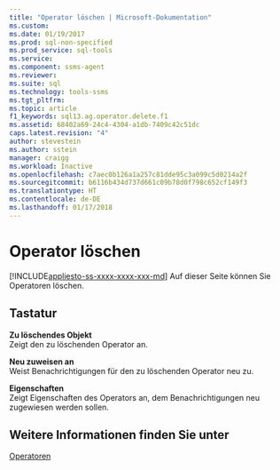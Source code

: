 ```yaml
---
title: "Operator löschen | Microsoft-Dokumentation"
ms.custom: 
ms.date: 01/19/2017
ms.prod: sql-non-specified
ms.prod_service: sql-tools
ms.service: 
ms.component: ssms-agent
ms.reviewer: 
ms.suite: sql
ms.technology: tools-ssms
ms.tgt_pltfrm: 
ms.topic: article
f1_keywords: sql13.ag.operator.delete.f1
ms.assetid: 68402a69-24c4-4304-a1db-7409c42c51dc
caps.latest.revision: "4"
author: stevestein
ms.author: sstein
manager: craigg
ms.workload: Inactive
ms.openlocfilehash: c7aec0b126a1a257c81dde95c3a099c5d0214a2f
ms.sourcegitcommit: b6116b434d737d661c09b78d0f798c652cf149f3
ms.translationtype: HT
ms.contentlocale: de-DE
ms.lasthandoff: 01/17/2018
---
```

# <a name="delete-operator"></a>Operator löschen
[!INCLUDE[appliesto-ss-xxxx-xxxx-xxx-md](../../includes/appliesto-ss-xxxx-xxxx-xxx-md.md)] Auf dieser Seite können Sie Operatoren löschen.  
  
## <a name="options"></a>Tastatur  
**Zu löschendes Objekt**  
Zeigt den zu löschenden Operator an.  
  
**Neu zuweisen an**  
Weist Benachrichtigungen für den zu löschenden Operator neu zu.  
  
**Eigenschaften**  
Zeigt Eigenschaften des Operators an, dem Benachrichtigungen neu zugewiesen werden sollen.  
  
## <a name="see-also"></a>Weitere Informationen finden Sie unter  
[Operatoren](../../ssms/agent/operators.md)  
  
